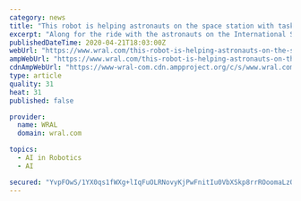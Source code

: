 ```yaml
---
category: news
title: "This robot is helping astronauts on the space station with tasks, stress and isolation"
excerpt: "Along for the ride with the astronauts on the International Space Station is a bit of a talking head called CIMON-2."
publishedDateTime: 2020-04-21T18:03:00Z
webUrl: "https://www.wral.com/this-robot-is-helping-astronauts-on-the-space-station-with-tasks-stress-and-isolation/19065458/"
ampWebUrl: "https://www.wral.com/this-robot-is-helping-astronauts-on-the-space-station-with-tasks-stress-and-isolation/19065458/?version=amp"
cdnAmpWebUrl: "https://www-wral-com.cdn.ampproject.org/c/s/www.wral.com/this-robot-is-helping-astronauts-on-the-space-station-with-tasks-stress-and-isolation/19065458/?version=amp"
type: article
quality: 31
heat: 31
published: false

provider:
  name: WRAL
  domain: wral.com

topics:
  - AI in Robotics
  - AI

secured: "YvpFOwS/1YX0qs1fWXg+lIqFuOLRNovyKjPwFnitIu0VbXSkp8rrROoomaLzQCa0SKd3uYeINgeBWMF/AJ/yKHkD9l1T1pa88fxcGlNktYLwgRvjkqz1YSDPRNW5UDaBXT+l/iUkPUu+TBlgnzKfCIo2kK8Mgs3DJj6l8eLQs7bfrul6ViKywhWAQr7fYOKxSA4ffKz+lxqHQsvdyW1UgZEgva3G1qApTnYJalmDnyXBARsNc/O+oy9DxyrqvF6Zl6FDAIRekV0FSP3i2kum9NHIQ674a4DVSHFaZ+kf7ZUDghu18DtvfCkXj3IgRIBQ;8PKcCgxo7OOfs5iDXQDHmQ=="
---
```


